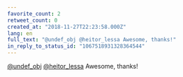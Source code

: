 ```yaml
---
favorite_count: 2
retweet_count: 0
created_at: "2018-11-27T22:23:58.000Z"
lang: en
full_text: "@undef_obj @heitor_lessa Awesome, thanks!"
in_reply_to_status_id: "1067518931328364544"
---
```


[@undef_obj](https://twitter.com/undef_obj)
[@heitor_lessa](https://twitter.com/heitor_lessa) Awesome, thanks!
